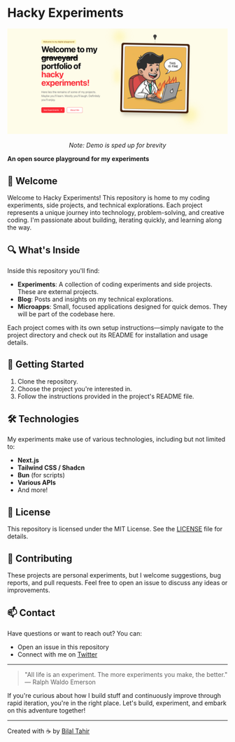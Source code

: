 # Hacky Experiments

<div align="center">
  <img src="app/opengraph-image.png" alt="Open Deep Research Demo" width="800"/>
  <p><em>Note: Demo is sped up for brevity</em></p>
</div>

**An open source playground for my experiments**

## 👋 Welcome

Welcome to Hacky Experiments! This repository is home to my coding experiments, side projects, and technical explorations. Each project represents a unique journey into technology, problem-solving, and creative coding. I'm passionate about building, iterating quickly, and learning along the way.

## 🔍 What's Inside

Inside this repository you'll find:
- **Experiments**: A collection of coding experiments and side projects. These are external projects.
- **Blog**: Posts and insights on my technical explorations.
- **Microapps**: Small, focused applications designed for quick demos. They will be part of the codebase here.

Each project comes with its own setup instructions—simply navigate to the project directory and check out its README for installation and usage details.

## 🚀 Getting Started

1. Clone the repository.
2. Choose the project you're interested in.
3. Follow the instructions provided in the project's README file.

## 🛠️ Technologies

My experiments make use of various technologies, including but not limited to:

- **Next.js**
- **Tailwind CSS / Shadcn**
- **Bun** (for scripts)
- **Various APIs**
- And more!

## 📝 License

This repository is licensed under the MIT License. See the [LICENSE](LICENSE) file for details.

## 🤝 Contributing

These projects are personal experiments, but I welcome suggestions, bug reports, and pull requests. Feel free to open an issue to discuss any ideas or improvements.

## 📫 Contact

Have questions or want to reach out? You can:
- Open an issue in this repository
- Connect with me on [Twitter](@deepwhitman)

---

> "All life is an experiment. The more experiments you make, the better."  
> — Ralph Waldo Emerson

If you're curious about how I build stuff and continuously improve through rapid iteration, you're in the right place. Let's build, experiment, and embark on this adventure together!

---

Created with ☕ by [Bilal Tahir](https://github.com/btahir)
